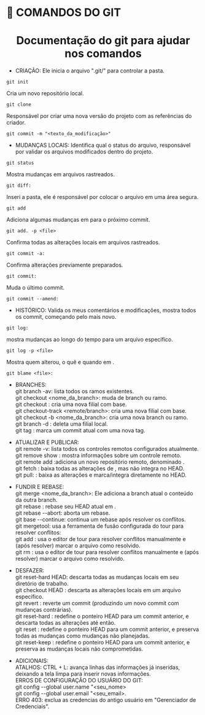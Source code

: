 
# :hammer: COMANDOS DO GIT
<h1 align="center"> Documentação do git para ajudar nos comandos </h1>


* CRIAÇÃO: 
Ele inicia o arquivo ".git/" para controlar a pasta. 
````
git init
```` 
Cria um novo repositório local. 
````
git clone
````
Responsável por criar uma nova versão do projeto com as referências do criador.
````
git commit -m "<texto_da_modificação>"
````
* MUDANÇAS LOCAIS: 
Identifica qual o status do arquivo, responsável por validar os arquivos modificados dentro do projeto.
````
git status
````  
Mostra mudanças em arquivos rastreados. 
````
git diff:  
````
Inseri a pasta, ele é responsável por colocar o arquivo em uma área segura.
````
git add  
````
Adiciona algumas mudanças em <file> para o próximo commit. 
````
git add. -p <file>
````
Confirma todas as alterações locais em arquivos rastreados.
````
git commit -a:   
````
Confirma alterações previamente preparados. 
````
git commit: 
```` 
Muda o último commit.
````
git commit --amend:
````

* HISTÓRICO:
Valida os meus comentários e modificações, mostra todos os commit, começando pelo mais novo.
````
git log:   
````
mostra mudanças ao longo do tempo para um arquivo específico.
````
git log -p <file>
````
Mostra quem alterou, o quê e quando em <file>.
````
git blame <file>:   
````
* BRANCHES:  
git branch -av: lista todos os ramos existentes.  
git checkout <nome_da_branch>: muda de branch ou ramo.  
git checkout <new-branch>: cria uma nova filial com base.  
git checkout-track <remote/branch>: cria uma nova filial com base.  
git checkout -b <nome_da_branch>: cria uma nova branch ou ramo.  
git branch -d <brach>: deleta uma filial local.  
git tag <tag-name>: marca um commit atual com uma nova tag.  

* ATUALIZAR E PUBLICAR:  
git remote -v: lista todos os controles remotos configurados atualmente.  
git remove show <remove>: mostra informações sobre um controle remoto.  
git remote add <shortname> <url>:adiciona un novo repositório remoto, denominado <remote>.  
git fetch <remote>: baixa todas as alterações de <remote>, mas não integra no HEAD.  
git pull: <remote> <branch>: baixa as alterações e marca/integra diretamente no HEAD.  

* FUNDIR E REBASE:  
git merge <nome_da_branch>: Ele adiciona a branch atual o conteúdo da outra branch.  
git rebase <branch>: rebase seu HEAD  atual em <branch>.  
git rebase --abort: aborta um rebase.  
git base --continue: continua um rebase após resolver os conflitos.  
git mergetool: usa a ferramenta de fusão configurada do tour para resolver conflitos:  
git add <resolved-file>: usa o editor de tour para resolver conflitos manualmente e (após resolver) marcar o arquivo como resolvido.  
git rm <resolved-file>: usa o editor de tour para resolver conflitos manualmente e (após resolver) marcar o arquivo como resolvido.  

* DESFAZER:  
git reset-hard HEAD: descarta todas as mudanças locais em seu diretório de trabalho.  
git checkout HEAD <file>: descarta as alterações locais em um arquivo específico.  
git revert <commit>: reverte um commit (produzindo um novo commit com mudanças contrárias).  
git reset-hard <commit>: redefine o ponteiro HEAD para um commit anterior, e descarta todas as alterações até então.  
git reset <commit>: redefine o ponteiro HEAD para um commit anterior, e preserva todas as mudanças como mudanças não planejadas.  
git reset-keep <commit>: redefine o ponteiro HEAD para um commit anterior, e preserva as mudanças locais não comprometidas.  

* ADICIONAIS:  
ATALHOS: CTRL + L: avança linhas das informações já inseridas, deixando a tela limpa para inserir novas informações.  
ERROS DE CONFIGURAÇÃO DO USUÁRIO DO GIT:  
git config --global user.name "<seu_nome>  
git config --global user.email "<seu_email>.  
ERRO 403: exclua as credencias do antigo usuário em "Gerenciador de Credenciais".
